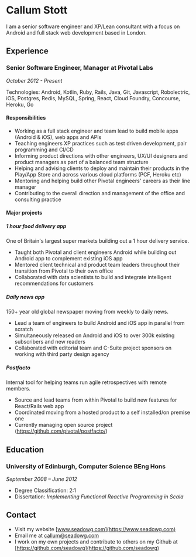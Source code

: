 # Callum Stott

I am a senior software engineer and XP/Lean consultant with a focus on Android and full stack web development based in London.

## Experience

### Senior Software Engineer, Manager at Pivotal Labs

*October 2012 - Present*

Technologies: Android, Kotlin, Ruby, Rails, Java, Git, Javascript, Robolectric, iOS, Postgres, Redis, MySQL, Spring, React, Cloud Foundry, Concourse, Heroku, Go

#### Responsibilities

* Working as a full stack engineer and team lead to build mobile apps (Android & iOS), web apps and APIs
* Teaching engineers XP practices such as test driven development, pair programming and CI/CD
* Informing product directions with other engineers, UX/UI designers and product managers as part of a balanced team structure
* Helping and advising clients to deploy and maintain their products in the Play/App Store and across various cloud platforms (PCF, Heroku etc)
* Mentoring and helping build other Pivotal engineers' careers as their line manager
* Contributing to the overall direction and management of the office and consulting practice

#### Major projects

##### 1 hour food delivery app

One of Britain's largest super markets building out a 1 hour delivery service.

* Taught both Pivotal and client engineers Android while building out Android app to complement existing iOS app
* Mentored client technical and product team leaders throughout their transition from Pivotal to their own office
* Collaborated with data scientists to build and integrate intelligent recommendations for customers

##### Daily news app

150+ year old global newspaper moving from weekly to daily news.

* Lead a team of engineers to build Android and iOS app in parallel from scratch
* Simultaneously released on Android and iOS to over 300k existing subscribers and new readers
* Collaborated with editorial team and C-Suite project sponsors on working with third party design agency

##### Postfacto

Internal tool for helping teams run agile retrospectives with remote members.

* Source and lead teams from within Pivotal to build new features for React/Rails web app
* Coordinated moving from a hosted product to a self installed/on premise one
* Currently managing open source project (https://github.com/pivotal/postfacto/)

## Education

### University of Edinburgh, Computer Science BEng Hons

*September 2008 – June 2012*

* Degree Classification: 2:1
* Dissertation: *Implementing Functional Reactive Programming in Scala*

## Contact

* Visit my website [www.seadowg.com](https://www.seadowg.com)
* Email me at callum@seadowg.com
* I work on my own projects and contribute to others on my Github at [https://github.com/seadowg](https://github.com/seadowg)
